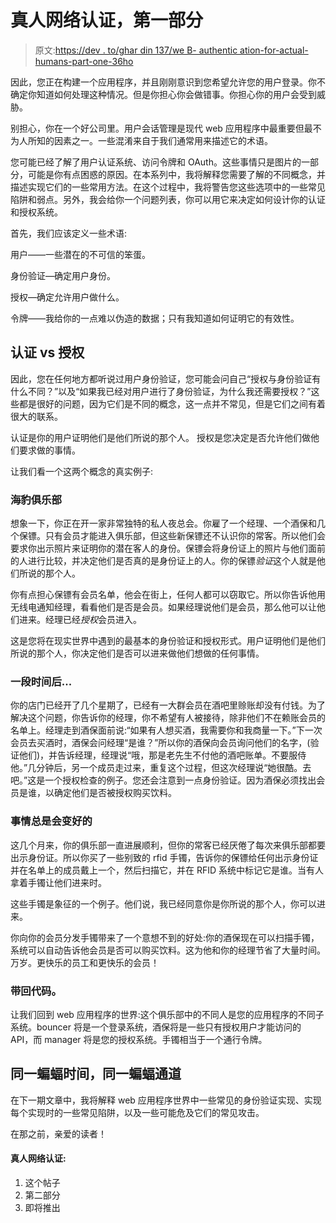 # 真人网络认证，第一部分

> 原文:[https://dev . to/ghar din 137/we B- authentic ation-for-actual-humans-part-one-36ho](https://dev.to/ghardin137/web-authentication-for-actual-humans-part-one-36ho)

因此，您正在构建一个应用程序，并且刚刚意识到您希望允许您的用户登录。你不确定你知道如何处理这种情况。但是你担心你会做错事。你担心你的用户会受到威胁。

别担心，你在一个好公司里。用户会话管理是现代 web 应用程序中最重要但最不为人所知的因素之一。一些混淆来自于我们通常用来描述它的术语。

您可能已经了解了用户认证系统、访问令牌和 OAuth。这些事情只是图片的一部分，可能是你有点困惑的原因。在本系列中，我将解释您需要了解的不同概念，并描述实现它们的一些常用方法。在这个过程中，我将警告您这些选项中的一些常见陷阱和弱点。另外，我会给你一个问题列表，你可以用它来决定如何设计你的认证和授权系统。

首先，我们应该定义一些术语:

用户——一些潜在的不可信的笨蛋。

身份验证—确定用户身份。

授权—确定允许用户做什么。

令牌——我给你的一点难以伪造的数据；只有我知道如何证明它的有效性。

## [](#authentication-vs-authorization)认证 vs 授权

因此，您在任何地方都听说过用户身份验证，您可能会问自己“授权与身份验证有什么不同？”以及“如果我已经对用户进行了身份验证，为什么我还需要授权？”这些都是很好的问题，因为它们是不同的概念，这一点并不常见，但是它们之间有着很大的联系。

认证是你的用户证明他们是他们所说的那个人。
授权是您决定是否允许他们做他们要求做的事情。

让我们看一个这两个概念的真实例子:

### [](#the-seal-club)海豹俱乐部

想象一下，你正在开一家非常独特的私人夜总会。你雇了一个经理、一个酒保和几个保镖。只有会员才能进入俱乐部，但这些新保镖还不认识你的常客。所以他们会要求你出示照片来证明你的潜在客人的身份。保镖会将身份证上的照片与他们面前的人进行比较，并决定他们是否真的是身份证上的人。你的保镖*验证*这个人就是他们所说的那个人。

你有点担心保镖有会员名单，他会在街上，任何人都可以窃取它。所以你告诉他用无线电通知经理，看看他们是否是会员。如果经理说他们是会员，那么他可以让他们进来。经理已经*授权*会员进入。

这是您将在现实世界中遇到的最基本的身份验证和授权形式。用户证明他们是他们所说的那个人，你决定他们是否可以进来做他们想做的任何事情。

### [](#some-time-later)一段时间后...

你的店门已经开了几个星期了，已经有一大群会员在酒吧里赊账却没有付钱。为了解决这个问题，你告诉你的经理，你不希望有人被接待，除非他们不在赖账会员的名单上。经理走到酒保面前说:“如果有人想买酒，我需要你和我商量一下。”下一次会员去买酒时，酒保会问经理“是谁？”所以你的酒保向会员询问他们的名字，(验证他们)，并告诉经理，经理说“哦，那是老先生不付他的酒吧账单。不要服侍他。”几分钟后，另一个成员走过来，重复这个过程，但这次经理说“她很酷。去吧。”这是一个授权检查的例子。您还会注意到一点身份验证。因为酒保必须找出会员是谁，以确定他们是否被授权购买饮料。

### [](#things-can-always-get-better)事情总是会变好的

这几个月来，你的俱乐部一直进展顺利，但你的常客已经厌倦了每次来俱乐部都要出示身份证。所以你买了一些别致的 rfid 手镯，告诉你的保镖给任何出示身份证并在名单上的成员戴上一个，然后扫描它，并在 RFID 系统中标记它是谁。当有人拿着手镯让他们进来时。

这些手镯是象征的一个例子。他们说，我已经同意你是你所说的那个人，你可以进来。

你向你的会员分发手镯带来了一个意想不到的好处:你的酒保现在可以扫描手镯，系统可以自动告诉他会员是否可以购买饮料。这为他和你的经理节省了大量时间。万岁。更快乐的员工和更快乐的会员！

### [](#bringing-it-back-to-code)带回代码。

让我们回到 web 应用程序的世界:这个俱乐部中的不同人是您的应用程序的不同子系统。bouncer 将是一个登录系统，酒保将是一些只有授权用户才能访问的 API，而 manager 将是您的授权系统。手镯相当于一个通行令牌。

## [](#same-bat-time-same-bat-channel)同一蝙蝠时间，同一蝙蝠通道

在下一期文章中，我将解释 web 应用程序世界中一些常见的身份验证实现、实现每个实现时的一些常见陷阱，以及一些可能危及它们的常见攻击。

在那之前，亲爱的读者！

#### [](#web-authentication-for-actual-humans)真人网络认证:

1.  这个帖子
2.  第二部分
3.  即将推出